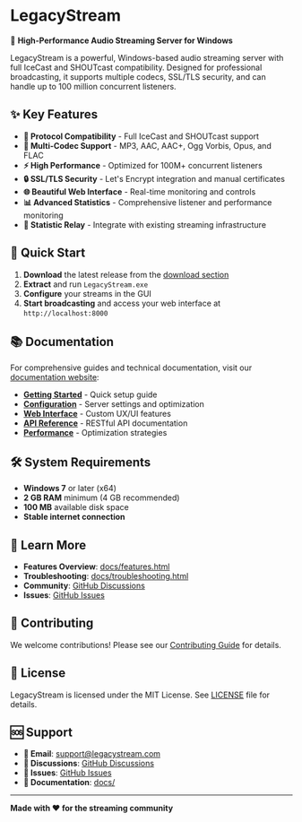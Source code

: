 # LegacyStream

🎵 **High-Performance Audio Streaming Server for Windows**

LegacyStream is a powerful, Windows-based audio streaming server with full IceCast and SHOUTcast compatibility. Designed for professional broadcasting, it supports multiple codecs, SSL/TLS security, and can handle up to 100 million concurrent listeners.

## ✨ Key Features

- **🎯 Protocol Compatibility** - Full IceCast and SHOUTcast support
- **🎵 Multi-Codec Support** - MP3, AAC, AAC+, Ogg Vorbis, Opus, and FLAC
- **⚡ High Performance** - Optimized for 100M+ concurrent listeners
- **🔒 SSL/TLS Security** - Let's Encrypt integration and manual certificates
- **🌐 Beautiful Web Interface** - Real-time monitoring and controls
- **📊 Advanced Statistics** - Comprehensive listener and performance monitoring
- **🔄 Statistic Relay** - Integrate with existing streaming infrastructure

## 🚀 Quick Start

1. **Download** the latest release from the [download section](https://github.com/yourorg/legacystream/releases)
2. **Extract** and run `LegacyStream.exe`
3. **Configure** your streams in the GUI
4. **Start broadcasting** and access your web interface at `http://localhost:8000`

## 📚 Documentation

For comprehensive guides and technical documentation, visit our [documentation website](docs/):

- **[Getting Started](docs/getting-started.html)** - Quick setup guide
- **[Configuration](docs/configuration.html)** - Server settings and optimization
- **[Web Interface](docs/web-interface.html)** - Custom UX/UI features
- **[API Reference](docs/api-reference.html)** - RESTful API documentation
- **[Performance](docs/performance.html)** - Optimization strategies

## 🛠️ System Requirements

- **Windows 7** or later (x64)
- **2 GB RAM** minimum (4 GB recommended)
- **100 MB** available disk space
- **Stable internet connection**

## 📖 Learn More

- **Features Overview**: [docs/features.html](docs/features.html)
- **Troubleshooting**: [docs/troubleshooting.html](docs/troubleshooting.html)
- **Community**: [GitHub Discussions](https://github.com/yourorg/legacystream/discussions)
- **Issues**: [GitHub Issues](https://github.com/yourorg/legacystream/issues)

## 🤝 Contributing

We welcome contributions! Please see our [Contributing Guide](docs/contributing.html) for details.

## 📄 License

LegacyStream is licensed under the MIT License. See [LICENSE](LICENSE) file for details.

## 🆘 Support

- **📧 Email**: support@legacystream.com
- **💬 Discussions**: [GitHub Discussions](https://github.com/yourorg/legacystream/discussions)
- **🐛 Issues**: [GitHub Issues](https://github.com/yourorg/legacystream/issues)
- **📖 Documentation**: [docs/](docs/)

---

**Made with ❤️ for the streaming community**
